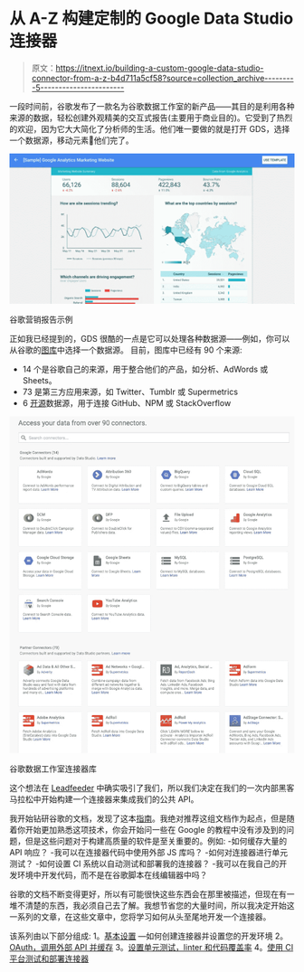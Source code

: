# 从 A-Z 构建定制的 Google Data Studio 连接器

> 原文：<https://itnext.io/building-a-custom-google-data-studio-connector-from-a-z-b4d711a5cf58?source=collection_archive---------5----------------------->

一段时间前，谷歌发布了一款名为谷歌数据工作室的新产品——其目的是利用各种来源的数据，轻松创建外观精美的交互式报告(主要用于商业目的)。它受到了热烈的欢迎，因为它大大简化了分析师的生活。他们唯一要做的就是打开 GDS，选择一个数据源，移动元素🎉他们完了。

![](img/b2e279fd83c648349afc461a1870058a.png)

谷歌营销报告示例

正如我已经提到的，GDS 很酷的一点是它可以处理各种数据源——例如，你可以从谷歌的[图库](https://datastudio.google.com/data)中选择一个数据源。
目前，图库中已经有 90 个来源:
- 14 个是谷歌自己的来源，用于整合他们的产品，如分析、AdWords 或 Sheets。
- 73 是第三方应用来源，如 Twitter、Tumblr 或 Supermetrics
- 6 [开源](https://github.com/googledatastudio/community-connectors#readme)数据源，用于连接 GitHub、NPM 或 StackOverflow

![](img/813937db5c3e415d8577c4d9172579f9.png)

谷歌数据工作室连接器库

这个想法在 [Leadfeeder](http://leadfeeder.com/) 中确实吸引了我们，所以我们决定在我们的一次内部黑客马拉松中开始构建一个连接器来集成我们的公共 API。

我开始钻研谷歌的文档，发现了这本[指南](https://developers.google.com/datastudio/connector/get-started)。我绝对推荐这组文档作为起点，但是随着你开始更加熟悉这项技术，你会开始问一些在 Google 的教程中没有涉及到的问题，但是这些问题对于构建高质量的软件是至关重要的。例如:
-如何缓存大量的 API 响应？
-我可以在连接器代码中使用外部 JS 库吗？
-如何对连接器进行单元测试？
-如何设置 CI 系统以自动测试和部署我的连接器？
-我可以在我自己的开发环境中开发代码，而不是在谷歌脚本在线编辑器中吗？

谷歌的文档不断变得更好，所以有可能很快这些东西会在那里被描述，但现在有一堆不清楚的东西，我必须自己去了解。我想节省您的大量时间，所以我决定开始这一系列的文章，在这些文章中，您将学习如何从头至尾地开发一个连接器。

该系列由以下部分组成:
1。[基本设置](https://medium.com/@bajena3/building-a-custom-google-data-studio-connector-from-a-z-part-1-basic-setup-445a6d965d3f) —如何创建连接器并设置您的开发环境
2。 [OAuth，调用外部 API 并缓存](https://medium.com/@bajena3/building-a-custom-google-data-studio-connector-from-a-z-part-2-oauth-calling-apis-caching-edb3e25b18e7)
3。[设置单元测试，linter 和代码覆盖率](https://medium.com/@bajena3/building-a-custom-google-data-studio-connector-from-a-z-part-3-unit-tests-and-eslint-setup-16807675dc10)
4。[使用 CI 平台测试和部署连接器](https://medium.com/@bajena3/building-a-custom-google-data-studio-connector-from-a-z-part-4-continuous-integration-f2a9c1177bdb)